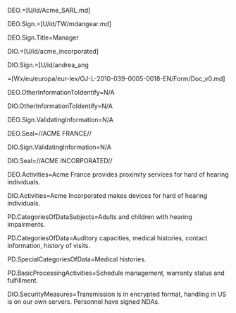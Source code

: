 DEO.=[U/id/Acme_SARL.md]

DEO.Sign.=[U/id/TW/mdangear.md]

DEO.Sign.Title=Manager

DIO.=[U/id/acme_incorporated]

DIO.Sign.=[U/id/andrea_ang

=[Wx/eu/europa/eur-lex/OJ-L-2010-039-0005-0018-EN/Form/Doc_v0.md]

DEO.OtherInformationToIdentify=N/A

DIO.OtherInformationToIdentify=N/A

DEO.Sign.ValidatingInformation=N/A

DEO.Seal=//ACME FRANCE//

DIO.Sign.ValidatingInformation=N/A

DIO.Seal=//ACME INCORPORATED//

DEO.Activities=Acme France provides proximity services for hard of hearing individuals.

DIO.Activities=Acme Incorporated makes devices for hard of hearing individuals.

PD.CategoriesOfDataSubjects=Adults and children with hearing impairments.

PD.CategoriesOfData=Auditory capacities, medical histories, contact information, history of visits.

PD.SpecialCategoriesOfData=Medical histories.

PD.BasicProcessingActivities=Schedule management, warranty status and fulfillment.

DIO.SecurityMeasures=Transmission is in encrypted format, handling in US is on our own servers.  Personnel have signed NDAs.